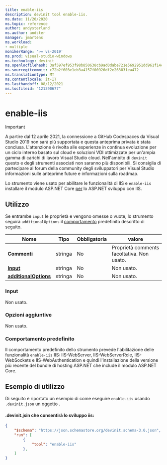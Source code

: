 ```yaml
---
title: enable-iis
description: devinit tool enable-iis.
ms.date: 11/20/2020
ms.topic: reference
author: andysterland
ms.author: andster
manager: jmartens
ms.workload:
- multiple
monikerRange: '>= vs-2019'
ms.prod: visual-studio-windows
ms.technology: devinit
ms.openlocfilehash: 3af597ef953f98b850638cb9ad0dabe721e5692951dd961f14cc977f47214414
ms.sourcegitcommit: c72b2f603e1eb3a4157f00926df2e263831ea472
ms.translationtype: MT
ms.contentlocale: it-IT
ms.lasthandoff: 08/12/2021
ms.locfileid: "121390677"
---
```

# <a name="enable-iis"></a>enable-iis

> [!IMPORTANT]
> A partire dal 12 aprile 2021, la connessione a GitHub Codespaces da Visual Studio 2019 non sarà più supportata e questa anteprima privata è stata conclusa. L'attenzione è rivolta alle esperienze in continua evoluzione per un ciclo interno basato sul cloud e soluzioni VDI ottimizzate per un'ampia gamma di carichi di lavoro Visual Studio cloud. Nell'ambito di `devinit` questo e degli strumenti associati non saranno più disponibili. Si consiglia di partecipare al forum della community degli sviluppatori per Visual Studio informazioni sulle anteprime future e informazioni sulla roadmap.

Lo strumento viene usato per abilitare le funzionalità di IIS e `enable-iis` installare il modulo ASP.NET Core [per](/aspnet/core/host-and-deploy/aspnet-core-module) lo ASP.NET sviluppo con IIS.

## <a name="usage"></a>Utilizzo

Se entrambe `input` le proprietà e vengono omesse o vuote, lo strumento seguirà `additionalOptions` il [comportamento](#default-behavior) predefinito descritto di seguito.

| Nome                                             | Tipo   | Obbligatoria | valore                                                                               |
|--------------------------------------------------|--------|----------|-------------------------------------------------------------------------------------|
| **Commenti**                                     | stringa | No       | Proprietà comments facoltativa. Non usato.                                               |
| [**Input**](#input)                              | stringa | No       | Non usato.                                                                           |
| [**additionalOptions**](#additional-options)     | stringa | No       | Non usato.                                                                           |

### <a name="input"></a>Input

Non usato.

### <a name="additional-options"></a>Opzioni aggiuntive

Non usato.

### <a name="default-behavior"></a>Comportamento predefinito

Il comportamento predefinito dello strumento prevede l'abilitazione delle funzionalità `enable-iis` IIS: IIS-WebServer, IIS-WebServerRole, IIS-WebSockets e IIS-WebAuthentication e quindi l'installazione della versione più recente del bundle di hosting ASP.NET che include il modulo ASP.NET Core.

## <a name="example-usage"></a>Esempio di utilizzo
Di seguito è riportato un esempio di come eseguire `enable-iis` usando `.devinit.json` un oggetto .

#### <a name="devinitjson-that-will-enable-iis-development"></a>.devinit.jsin che consentirà lo sviluppo iis:
```json
{
    "$schema": "https://json.schemastore.org/devinit.schema-3.0.json",
    "run": [
        {
            "tool": "enable-iis"
        },
    ]
}
```